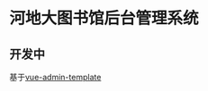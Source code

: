 <!--
 * @Author: 郑钊宇
 * @Date: 2022-03-16 08:44:06
 * @LastEditTime: 2022-04-03 10:14:06
 * @LastEditors: 郑钊宇
 * @Description: 
-->

# 河地大图书馆后台管理系统

## 开发中

基于[vue-admin-template](https://github.com/PanJiaChen/vue-admin-template)
